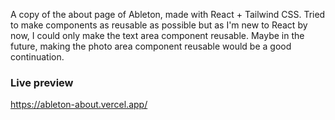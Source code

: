 A copy of the about page of Ableton, made with React + Tailwind CSS. Tried to make components as reusable as possible but as I'm new to React by now, I could only make the text area component reusable. Maybe in the future, making the photo area component reusable would be a good continuation.
### Live preview 
https://ableton-about.vercel.app/
